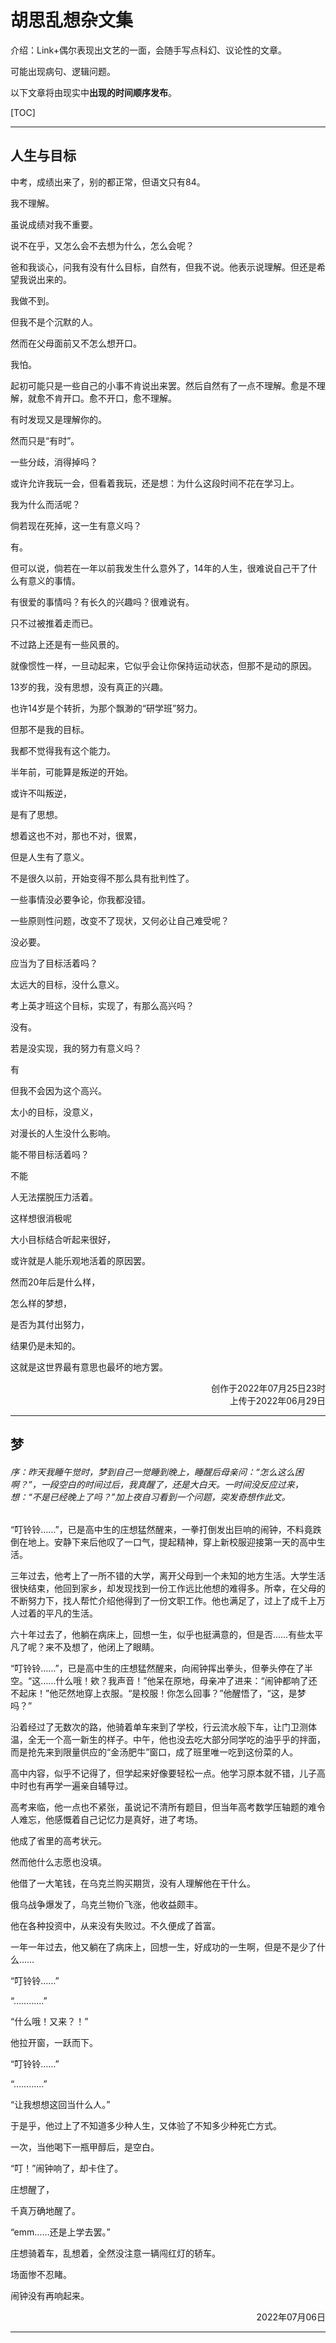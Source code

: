# 胡思乱想杂文集

介绍：Link+偶尔表现出文艺的一面，会随手写点科幻、议论性的文章。

可能出现病句、逻辑问题。

以下文章将由现实中**出现的时间顺序发布**。

[TOC]

------

## 人生与目标

中考，成绩出来了，别的都正常，但语文只有84。

我不理解。

虽说成绩对我不重要。

说不在乎，又怎么会不去想为什么，怎么会呢？

爸和我谈心，问我有没有什么目标，自然有，但我不说。他表示说理解。但还是希望我说出来的。 

我做不到。

但我不是个沉默的人。

然而在父母面前又不怎么想开口。

我怕。

起初可能只是一些自己的小事不肯说出来罢。然后自然有了一点不理解。愈是不理解，就愈不肯开口。愈不开口，愈不理解。

有时发现又是理解你的。

然而只是“有时”。

一些分歧，消得掉吗？

或许允许我玩一会，但看着我玩，还是想：为什么这段时间不花在学习上。

我为什么而活呢？

倘若现在死掉，这一生有意义吗？

有。

但可以说，倘若在一年以前我发生什么意外了，14年的人生，很难说自己干了什么有意义的事情。

有很爱的事情吗？有长久的兴趣吗？很难说有。

只不过被推着走而已。

不过路上还是有一些风景的。

就像惯性一样，一旦动起来，它似乎会让你保持运动状态，但那不是动的原因。

13岁的我，没有思想，没有真正的兴趣。

也许14岁是个转折，为那个飘渺的“研学班”努力。

但那不是我的目标。

我都不觉得我有这个能力。

半年前，可能算是叛逆的开始。

或许不叫叛逆，

是有了思想。

想着这也不对，那也不对，很累，

但是人生有了意义。

不是很久以前，开始变得不那么具有批判性了。

一些事情没必要争论，你我都没错。

一些原则性问题，改变不了现状，又何必让自己难受呢？

没必要。

应当为了目标活着吗？

太远大的目标，没什么意义。

考上英才班这个目标，实现了，有那么高兴吗？

没有。

若是没实现，我的努力有意义吗？

有

但我不会因为这个高兴。

太小的目标，没意义，

对漫长的人生没什么影响。

能不带目标活着吗？

不能

人无法摆脱压力活着。

这样想很消极呢

大小目标结合听起来很好，

或许就是人能乐观地活着的原因罢。

然而20年后是什么样，

怎么样的梦想，

是否为其付出努力，

结果仍是未知的。

这就是这世界最有意思也最坏的地方罢。

<div style="text-align: right;">创作于2022年07月25日23时</div>

<div style="text-align: right;">上传于2022年06月29日</div>

------

## 梦

###### *序：昨天我睡午觉时，梦到自己一觉睡到晚上，睡醒后母亲问：“怎么这么困啊？”，一段空白的时间过后，我真醒了，还是大白天。一时间没反应过来，想：“不是已经晚上了吗？”加上夜自习看到一个问题，突发奇想作此文。*

“叮铃铃……”，已是高中生的庄想猛然醒来，一拳打倒发出巨响的闹钟，不料竟跌倒在地上。安静下来后他叹了一口气，提起精神，穿上新校服迎接第一天的高中生活。

三年过去，他考上了一所不错的大学，离开父母到一个未知的地方生活。大学生活很快结束，他回到家乡，却发现找到一份工作远比他想的难得多。所幸，在父母的不断努力下，找人帮忙介绍他得到了一份文职工作。他也满足了，过上了成千上万人过着的平凡的生活。

六十年过去了，他躺在病床上，回想一生，似乎也挺满意的，但是否……有些太平凡了呢？来不及想了，他闭上了眼睛。

“叮铃铃……”，已是高中生的庄想猛然醒来，向闹钟挥出拳头，但拳头停在了半空。“这……什么哦！欸？我声音！”他呆在原地，母亲冲了进来：“闹钟都响了还不起床！”他茫然地穿上衣服。“是校服！你怎么回事？”他醒悟了，“这，是梦吗？”

沿着经过了无数次的路，他骑着单车来到了学校，行云流水般下车，让门卫测体温，全无一个高一新生的样子。中午，他也没去吃大部分同学吃的油乎乎的拌面，而是抢先来到限量供应的“金汤肥牛”窗口，成了班里唯一吃到这份菜的人。

高中内容，似乎不记得了，但学起来好像要轻松一点。他学习原本就不错，儿子高中时也有再学一遍亲自辅导过。

高考来临，他一点也不紧张，虽说记不清所有题目，但当年高考数学压轴题的难令人难忘，他感慨着自己记忆力是真好，进了考场。

他成了省里的高考状元。

然而他什么志愿也没填。

他借了一大笔钱，在乌克兰购买期货，没有人理解他在干什么。

俄乌战争爆发了，乌克兰物价飞涨，他收益颇丰。

他在各种投资中，从来没有失败过。不久便成了首富。

一年一年过去，他又躺在了病床上，回想一生，好成功的一生啊，但是不是少了什么……

“叮铃铃……”

“…………”

“什么哦！又来？！”

他拉开窗，一跃而下。

“叮铃铃……”

“…………”

“让我想想这回当什么人。”

于是乎，他过上了不知道多少种人生，又体验了不知多少种死亡方式。

一次，当他喝下一瓶甲醇后，是空白。

“叮！”闹钟响了，却卡住了。

庄想醒了，

千真万确地醒了。

“emm……还是上学去罢。”

庄想骑着车，乱想着，全然没注意一辆闯红灯的轿车。

场面惨不忍睹。

闹钟没有再响起来。

<div style="text-align: right;">2022年07月06日</div>

------

